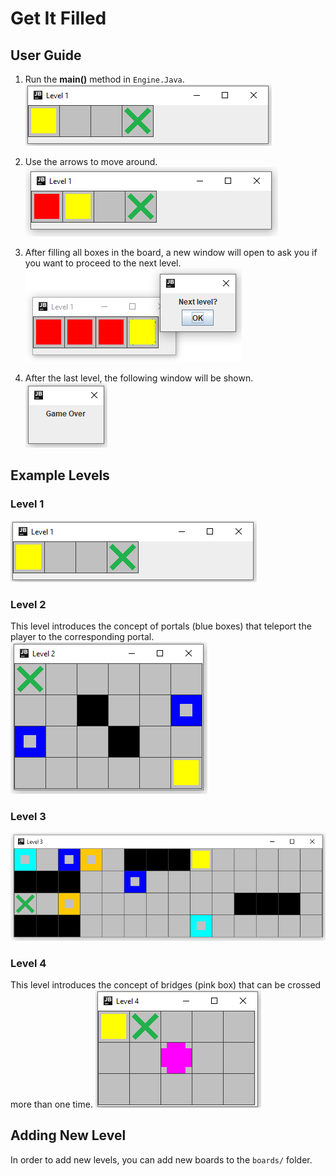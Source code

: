 # Get It Filled

## User Guide
1. Run the **main()** method in `Engine.Java`.
![Level1_start](img/Level1_start.PNG)

2. Use the arrows to move around.
![Level1_play](img/Level1_play.PNG)

3. After filling all boxes in the board, a new window will open to ask you if you want to proceed to the next level.
![Level1_next](img/Level1_next.PNG)

4. After the last level, the following window will be shown.
![GameOver](img/GameOver.PNG)

## Example Levels
### Level 1
![Level1_start](img/Level1_start.PNG)

### Level 2
This level introduces the concept of portals (blue boxes) that teleport the player to the corresponding portal.
![Level2](img/Level2.PNG)

### Level 3
![Level3](img/Level3.PNG)

### Level 4
This level introduces the concept of bridges (pink box) that can be crossed more than one time. 
![Level4](img/Level4.PNG)

## Adding New Level
In order to add new levels, you can add new boards to the `boards/` folder. 
